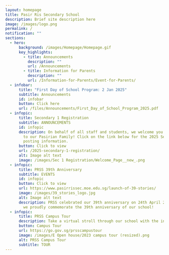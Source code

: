 ```yaml
---
layout: homepage
title: Pasir Ris Secondary School
description: Brief site description here
image: /images/logo.png
permalink: /
notification: ""
sections:
  - hero:
      background: /images/Homepage/Homepage.gif
      key_highlights:
        - title: Announcements
          description: ""
          url: /Announcements
        - title: Information for Parents
          description: ""
          url: /Information-for-Parents/Event-for-Parents/
  - infobar:
      title: "First Day of School Program: 2 Jan 2025"
      subtitle: Announcements
      id: infobar
      button: Click here
      url: /files/Announcements/First_Day_of_School_Program_2025.pdf
  - infopic:
      title: Secondary 1 Registration
      subtitle: ANNOUNCEMENTS
      id: infopic
      description: On behalf of all staff and students, we welcome you and your child
        to our Pasirian Family! Click on the link below for the 2025 Secondary 1
        posting information.
      button: Click to view
      url: /2025-secondary-1-registration/
      alt: Image alt text
      image: /images/Sec 1 Registration/Welcome_Page__new_.png
  - infopic:
      title: PRSS 39th Anniversary
      subtitle: EVENTS
      id: infopic
      button: Click to view
      url: https://www.pasirrissec.moe.edu.sg/launch-of-39-stories/
      image: /images/39_stories_logo.jpg
      alt: Image alt text
      description: PRSS celebrated our 39th anniversary on 24th April 2024. Join us as
        we proudly commemorate the 39th anniversary of our school!
  - infopic:
      title: PRSS Campus Tour
      description: Take a virtual stroll through our school with the interactive 360° tour.
      button: Campus Tour
      url: https://go.gov.sg/prsscampustour
      image: /images/E Open house/2023 campus tour (resized).png
      alt: PRSS Campus Tour
      subtitle: TOUR
---
```

